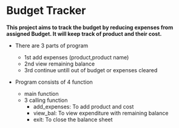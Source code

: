 # Budget Tracker
<b>This project aims to track the budget by reducing expenses from assigned Budget. It will keep track of product and their cost.</b>

- There are 3 parts of program
    - 1st add expenses (product,product name)
    - 2nd view remaining balance
    - 3rd continue untill out of budget or expenses cleared

- Program consists of 4 function
    - main function
    - 3 calling function
        - add_expenses: To add product and cost
        - view_bal: To view expenditure with remaining balance
        - exit: To close the balance sheet
        